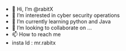 - 👋 Hi, I’m @rabitX
- 👀 I’m interested in cyber security operations 
- 🌱 I’m currently learning python and Java
- 💞️ I’m looking to collaborate on ...
- 📫 How to reach me 
- insta Id :  mr.rabitx

<!---
rabitX/rabitX is a ✨ special ✨ repository because its `README.md` (this file) appears on your GitHub profile.
You can click the Preview link to take a look at your changes.
--->
